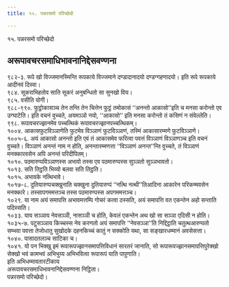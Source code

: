 ```yaml
---
title: १५. पन्नरसमो परिच्छेदो

---
```

१५. पन्नरसमो परिच्छेदो  


## अरूपावचरसमाधिभावनानिद्देसवण्णना

९८२-३. रूपे खो विज्जमानस्मिन्ति रूपकाये विज्जमाने दण्डादानादयो दण्डग्गहणादयो। इति रूपे रूपकाये आदीनवं दिस्वा।  
९८४. सूकराभिहतोव साति सूकरं अनुबन्धितो सा सुनखो विय।  
९८५. वसीति योगी।  
९८८-९९०. फुट्ठोकासञ्च तेन तन्ति तेन चित्तेन फुट्ठं तमोकासं ‘‘अनन्तो आकासो’’इति च मनसा करोन्तो एव उग्घाटेति। इति वचनं वुच्चते, अयमञ्ञो नयो, ‘‘आकासो’’ इति मनसा करोन्तो तं कसिणं न संवेल्लेति।  
९९८. रूपावचरज्झानमेव पच्चत्थिकं रूपावचरज्झानपच्चत्थिकम्।  
१००४. आकासफुटविञ्ञाणेति फुटमेव विञ्ञाणं फुटविञ्ञाणं, तस्मिं आकासारम्मणे फुटविञ्ञाणे।  
१००५-६. अयं आकासो अनन्तो इति एवं तं आकासमेव फरित्वा पवत्तं विञ्ञाणं विञ्ञाणञ्च इति वचनं वुच्चते। विञ्ञाणं अनन्तं नाम न होति, अनन्तारम्मणत्ता ‘‘विञ्ञाणं अनन्त’’न्ति वुच्चते, तं विञ्ञाणं मनक्कारवसेन अपि अनन्तं परिदीपितम्।  
१०१०. पठमारुप्पविञ्ञाणस्स अभावो तस्स एव पठमारुप्पस्स सुञ्ञतो सुञ्ञभावतो।  
१०१३. सति तिट्ठति भिय्यो बलवा सति तिट्ठति।  
१०१५. अभावके नत्थिभावे।  
१०१७-८. दुतियारुप्पचक्खुनाति चक्खुना दुतियारुप्पं ‘‘नत्थि नत्थी’’तिआदिना आकारेन परिकम्मवसेन मनक्कारे। तस्सापगममत्तञ्च तस्स पठमारुप्पस्स अपगममत्तञ्च।  
१०२९. या नाम अयं समापत्ति अभावमत्तम्पि गोचरं कत्वा ठस्सति, अयं समापत्ति वत एकन्तेन अहो सन्ताति पदिस्सति।  
१०३३. याय सञ्ञाय नेवसञ्ञी, नासञ्ञी च होति, केवलं एकन्तेन अथ खो सा सञ्ञा एदिसी न होति।  
१०३५-७. पटुसञ्ञाय किच्चस्स नेव करणतो अयं समापत्ति ‘‘नेवसञ्ञा’’ति निद्दिट्ठाति चतुत्थआरुप्पतो सम्भवा पवत्ता तेजोधातु सुखोदके दहनकिच्चं कातुं न सक्कोति यथा, सा सङ्खारधम्मानं अवसेसत्ता।  
१०४०. पासादतलञ्च साटिका च।  
१०४१. यो पन भिक्खु इमं रूपारूपज्झानसमापत्तिविधानं सारतरं जानाति, सो रूपारूपज्झानसमापत्तिपुरेक्खो सेक्खो भवं कामभवं अभिभुय्य अभिभवित्वा रूपारूपं याति पापुणाति।  
इति अभिधम्मावतारटीकाय  
अरूपावचरसमाधिभावनानिद्देसवण्णना निट्ठिता।  
पन्नरसमो परिच्छेदो।  